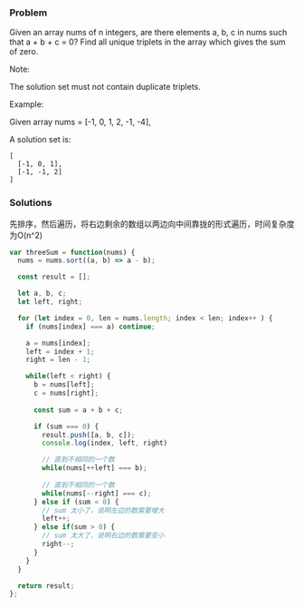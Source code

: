 ### Problem
Given an array nums of n integers, are there elements a, b, c in nums such that a + b + c = 0? Find all unique triplets in the array which gives the sum of zero.

Note:

The solution set must not contain duplicate triplets.

Example:

Given array nums = [-1, 0, 1, 2, -1, -4],

A solution set is:
```
[
  [-1, 0, 1],
  [-1, -1, 2]
]
```

### Solutions

先排序，然后遍历，将右边剩余的数组以两边向中间靠拢的形式遍历，时间复杂度为O(n^2)

```js
var threeSum = function(nums) {
  nums = nums.sort((a, b) => a - b);

  const result = [];

  let a, b, c;
  let left, right;

  for (let index = 0, len = nums.length; index < len; index++ ) {
    if (nums[index] === a) continue;

    a = nums[index];
    left = index + 1;
    right = len - 1;

    while(left < right) {
      b = nums[left];
      c = nums[right];
      
      const sum = a + b + c;

      if (sum === 0) {
        result.push([a, b, c]);
        console.log(index, left, right)

        // 直到不相同的一个数
        while(nums[++left] === b);
        
        // 直到不相同的一个数
        while(nums[--right] === c);
      } else if (sum < 0) {
        // sum 太小了，说明左边的数需要增大
        left++;
      } else if(sum > 0) {
        // sum 太大了，说明右边的数需要变小
        right--;
      }
    }
  }

  return result;
};
```